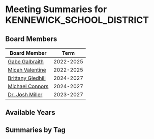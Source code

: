 # Meeting Summaries for KENNEWICK_SCHOOL_DISTRICT

## Board Members

| Board Member       | Term           |
|--------------------|----------------|
| [Gabe Galbraith](board_member_2.md) | 2022-2025 |
| [Micah Valentine](board_member_3.md) | 2022-2025 |
| [Brittany Gledhill](board_member_4.md) | 2024-2027 |
| [Michael Connors](board_member_5.md) | 2024-2027 |
| [Dr. Josh Miller](board_member_6.md) | 2023-2027 |

## Available Years

## Summaries by Tag
